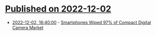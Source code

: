 # [Published on 2022-12-02](index.md)

* [2022-12-02, 16:40:00](https://apple.slashdot.org/story/22/12/02/1628201/smartphones-wiped-97-of-compact-digital-camera-market?utm_source=rss1.0mainlinkanon&utm_medium=feed) - [Smartphones Wiped 97% of Compact Digital Camera Market](https://apple.slashdot.org/story/22/12/02/1628201/smartphones-wiped-97-of-compact-digital-camera-market?utm_source=rss1.0mainlinkanon&utm_medium=feed)
